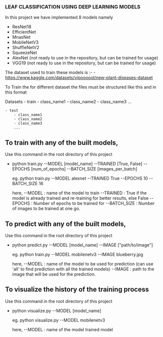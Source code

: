 ### LEAF CLASSIFICATION USING DEEP LEARNING MODELS

In this project we have implemented 8 models namely 
* ResNet18
* EfficientNet
* MnasNet
* MobileNetV3
* ShuffleNetV2
* SqueezeNet
* AlexNet (not ready to use in the repository, but can be trained for usage)
* VGG19 (not ready to use in the repository, but can be trained for usage)


The dataset used to train these models is :-
    - https://www.kaggle.com/datasets/vipoooool/new-plant-diseases-dataset


To Train the for different dataset the files must be structured like this and in this format

Datasets
    - train
        - class_name1 
        - class_name2 
        - class_name3
        ... 

    - test
        - class_name1 
        - class_name2 
        - class_name3
        ... 


## To train with any of the built models,

Use this command in the root directory of this project

 - python train.py --MODEL [model_name]  --TRAINED  [True, False] --EPOCHS [num_of_epochs] --BATCH_SIZE [images_per_batch]

    eg. python train.py --MODEL alexnet --TRAINED True --EPOCHS 10 --BATCH_SIZE 16


    here,
     --MODEL : name of the model to train
     --TRAINED : True if the model is already trained and re-training for better results, else False
     --EPOCHS : Number of epochs to be trained for
     --BATCH_SIZE : Number of images to be trained at one go.

## To predict with any of the built models,

Use this command in the root directory of this project

 - python predict.py --MODEL [model_name]  --IMAGE ["path/to/image"]

    eg. python train.py --MODEL mobilenetv3 --IMAGE blueberry.jpg

    here,
     --MODEL : name of the model to be used for prediction (can use 'all' to find prediction with all the trained models)
     --IMAGE : path to the image that will be used for the prediction.

    

## To visualize the history of the training process

Use this command in the root directory of this project 

 - python visualize.py --MODEL [model_name]

    eg. python visualize.py --MODEL mobilenetv3

    here,
     --MODEL : name of the model trained model

    